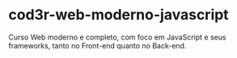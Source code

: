 # cod3r-web-moderno-javascript
 Curso Web moderno e completo, com foco em JavaScript e seus frameworks, tanto no Front-end quanto no Back-end.
